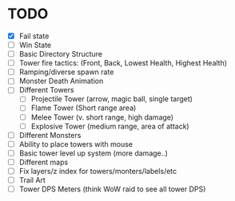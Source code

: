 # TODO
- [x] Fail state
- [ ] Win State
- [ ] Basic Directory Structure
- [ ] Tower fire tactics: (Front, Back, Lowest Health, Highest Health)
- [ ] Ramping/diverse spawn rate
- [ ] Monster Death Animation
- [ ] Different Towers
  - [ ] Projectile Tower (arrow, magic ball, single target)
  - [ ] Flame Tower (Short range area)
  - [ ] Melee Tower (v. short range, high damage)
  - [ ] Explosive Tower (medium range, area of attack)
- [ ] Different Monsters
- [ ] Ability to place towers with mouse
- [ ] Basic tower level up system (more damage..)
- [ ] Different maps
- [ ] Fix layers/z index for towers/monters/labels/etc
- [ ] Trail Art
- [ ] Tower DPS Meters (think WoW raid to see all tower DPS)
